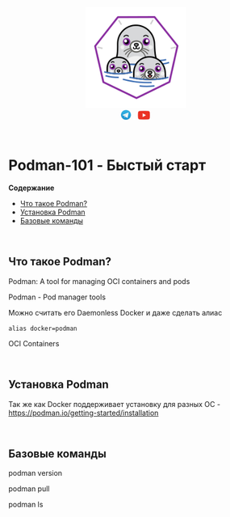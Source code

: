 <br>
<p align="center">
<img src="files/static/logoPodman.png" width="200" height ="200" />
<br>
<a href="https://t.me/devops_mops"><img src="files/static/logoTelegram.png" width="20" height="20" /></a>
<img src="files/static/space.png" width="5" />
<a href="https://www.youtube.com/channel/UCqC3c7UHtwoX2wy7fdHc6gg"><img src="files/static/logoYoutube.png" width="25" height="18" /></a>
</p>
<br>

# Podman-101 - Быстый старт

**Содержание**
- [Что такое Podman?](#Что-такое-Podman?)
- [Установка Podman](#Установка-Podman)
- [Базовые команды](#Базовые-команды)

<br>

## Что такое Podman?
Podman: A tool for managing OCI containers and pods

Podman - Pod manager tools

Можно считать его Daemonless Docker и даже сделать алиас
```
alias docker=podman
```

OCI Containers

<br>

## Установка Podman
Так же как Docker поддерживает установку для разных ОС - 
https://podman.io/getting-started/installation

<br>

## Базовые команды

podman version

podman pull

podman ls